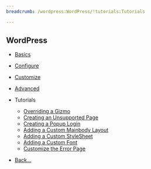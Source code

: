 ```yaml
---
breadcrumb: /wordpress:WordPress/!tutorials:Tutorials

---
```


WordPress
------

* [Basics](../basics)

* [Configure](../configure)

* [Customize](../customize)

* [Advanced](../advanced)

* Tutorials

    - [Overriding a Gizmo]()
    - [Creating an Unsupported Page](creating_unsupported_page.md)
    - [Creating a Popup Login](creating_popup_login.md)
    - [Adding a Custom Mainbody Layout](custom_mainbody_layout.md)
    - [Adding a Custom StyleSheet](custom_stylesheet.md)
    - [Adding a Custom Font](custom_font.md)
    - [Customize the Error Page](customize_error_page.md)

* [Back...](../)
